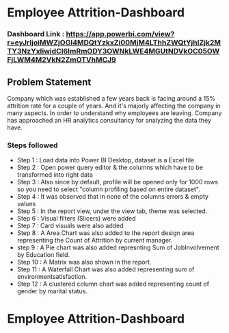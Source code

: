 # Employee Attrition-Dashboard

### Dashboard Link : https://app.powerbi.com/view?r=eyJrIjoiMWZjOGI4MDQtYzkxZi00MjM4LThhZWQtYjhlZjk2MTY3NzYxIiwidCI6ImRmODY3OWNkLWE4MGUtNDVkOC05OWFjLWM4M2VkN2ZmOTVhMCJ9 

## Problem Statement

Company which was established a few years back is facing around a 15% attrition rate for
a couple of years. And it's majorly affecting the company in many aspects. In order to
understand why employees are leaving. Company has approached an HR analytics consultancy for analyzing the data they have. 

### Steps followed 

- Step 1 : Load data into Power BI Desktop, dataset is a Excel file.
- Step 2 : Open power query editor & the columns which have to be transformed into right data 
- Step 3 : Also since by default, profile will be opened only for 1000 rows so you need to select "column profiling based on entire dataset".
- Step 4 : It was observed that in none of the columns errors & empty values 
- Step 5 : In the report view, under the view tab, theme was selected.
- Step 6 : Visual filters (Slicers) were added 
- Step 7 : Card visuals were also added 
- Step 8 : A Area Chart was also added to the report design area representing the Count of Attrition by current manager.
- step 9 : A Pie chart was also added  represnting Sum of JobInvolvement by Education field.
- Step 10 : A Matrix was also shown in the report.
- Step 11 : A Waterfall Chart was also added representing sum of environmentsatisfaction.
- Step 12 : A clustered column chart was added representing count of gender by marital status.
    
# Employee Attrition-Dashboard
